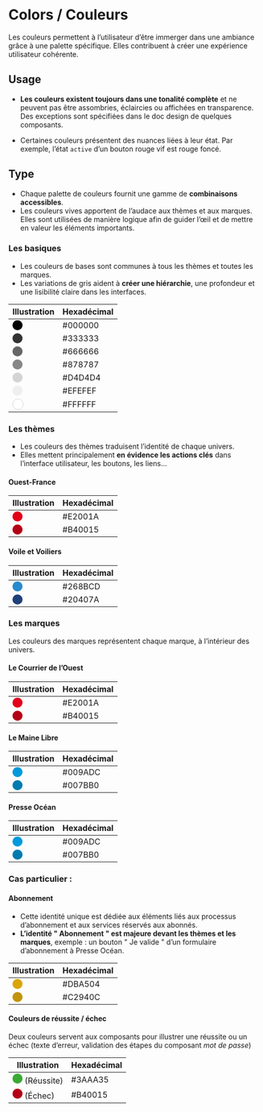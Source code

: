 # Colors / Couleurs

Les couleurs permettent à l’utilisateur d’être immerger dans une ambiance grâce à une palette spécifique. Elles contribuent à créer une expérience utilisateur cohérente.

## Usage

- **Les couleurs existent toujours dans une tonalité complète** et ne peuvent pas être assombries, éclaircies ou affichées en transparence. Des exceptions sont spécifiées dans le doc design de quelques composants.

- Certaines couleurs présentent des nuances liées à leur état. Par exemple, l’état `active` d’un bouton rouge vif est rouge foncé.

## Type

- Chaque palette de couleurs fournit une gamme de **combinaisons accessibles**.
- Les couleurs vives apportent de l’audace aux thèmes et aux marques. Elles sont utilisées de manière logique afin de guider l’œil et de mettre en valeur les éléments importants.

### Les basiques

- Les couleurs de bases sont communes à tous les thèmes et toutes les marques.
- Les variations de gris aident à **créer une hiérarchie**, une profondeur et une lisibilité claire dans les interfaces.

Illustration | Hexadécimal
------------ | ------------- |
<span style="display: inline-block; width: 20px; height: 20px; border-radius: 50%; background: #000000"></span> | #000000
<span style="display: inline-block; width: 20px; height: 20px; border-radius: 50%; background: #333333"></span> | #333333
<span style="display: inline-block; width: 20px; height: 20px; border-radius: 50%; background: #666666"></span> | #666666
<span style="display: inline-block; width: 20px; height: 20px; border-radius: 50%; background: #878787"></span> | #878787
<span style="display: inline-block; width: 20px; height: 20px; border-radius: 50%; background: #D4D4D4"></span> | #D4D4D4
<span style="display: inline-block; width: 20px; height: 20px; border-radius: 50%; background: #EFEFEF"></span> | #EFEFEF
<span style="display: inline-block; width: 20px; height: 20px; border-radius: 50%; background: #FFFFFF; border: 1px solid #d4d4d4"></span> | #FFFFFF  

### Les thèmes

- Les couleurs des thèmes traduisent l’identité de chaque univers.
- Elles mettent principalement **en évidence les actions clés** dans l’interface utilisateur, les boutons, les liens...

#### Ouest-France

Illustration | Hexadécimal
------------ | ------------- |
<span style="display: inline-block; width: 20px; height: 20px; border-radius: 50%; background: #E2001A"></span> | #E2001A
<span style="display: inline-block; width: 20px; height: 20px; border-radius: 50%; background: #B40015"></span> | #B40015

#### Voile et Voiliers

Illustration | Hexadécimal
------------ | ------------- |
<span style="display: inline-block; width: 20px; height: 20px; border-radius: 50%; background: #268BCD"></span> | #268BCD
<span style="display: inline-block; width: 20px; height: 20px; border-radius: 50%; background: #20407A"></span> | #20407A

### Les marques

Les couleurs des marques représentent chaque marque, à l’intérieur des univers.

#### Le Courrier de l’Ouest

Illustration | Hexadécimal
------------ | ------------- |
<span style="display: inline-block; width: 20px; height: 20px; border-radius: 50%; background: #E2001A"></span> | #E2001A
<span style="display: inline-block; width: 20px; height: 20px; border-radius: 50%; background: #B40015"></span> | #B40015

#### Le Maine Libre

Illustration | Hexadécimal
------------ | ------------- |
<span style="display: inline-block; width: 20px; height: 20px; border-radius: 50%; background: #009ADC"></span> | #009ADC
<span style="display: inline-block; width: 20px; height: 20px; border-radius: 50%; background: #007BB0"></span> | #007BB0

#### Presse Océan

Illustration | Hexadécimal
------------ | ------------- |
<span style="display: inline-block; width: 20px; height: 20px; border-radius: 50%; background: #009ADC"></span> | #009ADC
<span style="display: inline-block; width: 20px; height: 20px; border-radius: 50%; background: #007BB0"></span> | #007BB0

### Cas particulier&nbsp;:

#### Abonnement

- Cette identité unique est dédiée aux éléments liés aux processus d’abonnement et aux services réservés aux abonnés.
- **L’identité " Abonnement " est majeure devant les thèmes et les marques**, exemple : un bouton " Je valide " d’un formulaire d’abonnement à Presse Océan.

Illustration | Hexadécimal
------------ | ------------- |
<span style="display: inline-block; width: 20px; height: 20px; border-radius: 50%; background: #DBA504"></span> | #DBA504
<span style="display: inline-block; width: 20px; height: 20px; border-radius: 50%; background: #C2940C"></span> | #C2940C

#### Couleurs de réussite&nbsp;/ échec

Deux couleurs servent aux composants pour illustrer une réussite ou un échec (texte d’erreur, validation des étapes du composant *mot de passe*)

Illustration | Hexadécimal
------------ | ------------- |
<span style="display: inline-block; width: 20px; height: 20px; border-radius: 50%; background: #3AAA35"></span> (Réussite)| #3AAA35
<span style="display: inline-block; width: 20px; height: 20px; border-radius: 50%; background: #B40015"></span> (Échec) | #B40015
